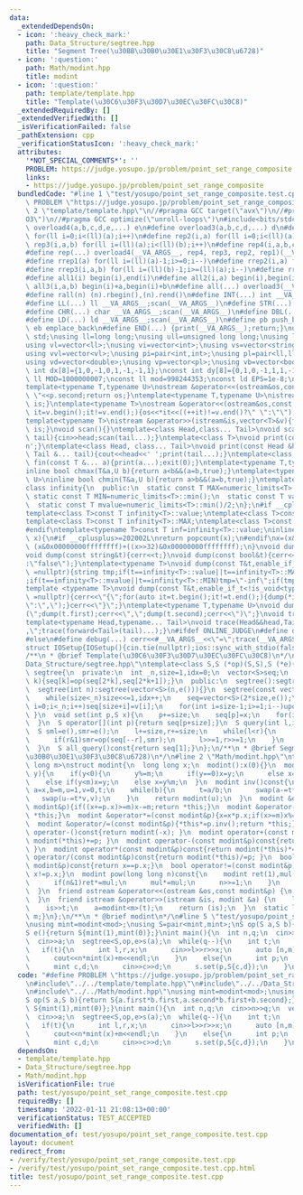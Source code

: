 ```yaml
---
data:
  _extendedDependsOn:
  - icon: ':heavy_check_mark:'
    path: Data_Structure/segtree.hpp
    title: "Segment Tree(\u30BB\u30B0\u30E1\u30F3\u30C8\u6728)"
  - icon: ':question:'
    path: Math/modint.hpp
    title: modint
  - icon: ':question:'
    path: template/template.hpp
    title: "Template(\u30C6\u30F3\u30D7\u30EC\u30FC\u30C8)"
  _extendedRequiredBy: []
  _extendedVerifiedWith: []
  _isVerificationFailed: false
  _pathExtension: cpp
  _verificationStatusIcon: ':heavy_check_mark:'
  attributes:
    '*NOT_SPECIAL_COMMENTS*': ''
    PROBLEM: https://judge.yosupo.jp/problem/point_set_range_composite
    links:
    - https://judge.yosupo.jp/problem/point_set_range_composite
  bundledCode: "#line 1 \"test/yosupo/point_set_range_composite.test.cpp\"\n#define\
    \ PROBLEM \"https://judge.yosupo.jp/problem/point_set_range_composite\"\n#line\
    \ 2 \"template/template.hpp\"\n//#pragma GCC target(\"avx\")\n//#pragma GCC optimize(\"\
    O3\")\n//#pragma GCC optimize(\"unroll-loops\")\n#include<bits/stdc++.h>\n#define\
    \ overload4(a,b,c,d,e,...) e\n#define overload3(a,b,c,d,...) d\n#define rep1(a)\
    \ for(ll i=0;i<(ll)(a);i++)\n#define rep2(i,a) for(ll i=0;i<(ll)(a);i++)\n#define\
    \ rep3(i,a,b) for(ll i=(ll)(a);i<(ll)(b);i++)\n#define rep4(i,a,b,c) for(ll i=(ll)(a);i<(ll)(b);i+=(ll)(c))\n\
    #define rep(...) overload4(__VA_ARGS__, rep4, rep3, rep2, rep1)(__VA_ARGS__)\n\
    #define rrep1(a) for(ll i=(ll)(a)-1;i>=0;i--)\n#define rrep2(i,a) for(ll i=(ll)(a)-1;i>=0;i--)\n\
    #define rrep3(i,a,b) for(ll i=(ll)(b)-1;i>=(ll)(a);i--)\n#define rrep(...) overload3(__VA_ARGS__,rrep3,rrep2,rrep1)(__VA_ARGS__)\n\
    #define all1(i) begin(i),end(i)\n#define all2(i,a) begin(i),begin(i)+a\n#define\
    \ all3(i,a,b) begin(i)+a,begin(i)+b\n#define all(...) overload3(__VA_ARGS__,all3,all2,all1)(__VA_ARGS__)\n\
    #define rall(n) (n).rbegin(),(n).rend()\n#define INT(...) int __VA_ARGS__;scan(__VA_ARGS__)\n\
    #define LL(...) ll __VA_ARGS__;scan(__VA_ARGS__)\n#define STR(...) string __VA_ARGS__;scan(__VA_ARGS__)\n\
    #define CHR(...) char __VA_ARGS__;scan(__VA_ARGS__)\n#define DBL(...) double __VA_ARGS__;scan(__VA_ARGS__)\n\
    #define LD(...) ld __VA_ARGS__;scan(__VA_ARGS__)\n#define pb push_back\n#define\
    \ eb emplace_back\n#define END(...) {print(__VA_ARGS__);return;}\nusing namespace\
    \ std;\nusing ll=long long;\nusing ull=unsigned long long;\nusing ld=long double;\n\
    using vl=vector<ll>;\nusing vi=vector<int>;\nusing vs=vector<string>;\nusing vc=vector<char>;\n\
    using vvl=vector<vl>;\nusing pi=pair<int,int>;\nusing pl=pair<ll,ll>;\nusing vvc=vector<vc>;\n\
    using vd=vector<double>;\nusing vp=vector<pl>;\nusing vb=vector<bool>;\nconst\
    \ int dx[8]={1,0,-1,0,1,-1,-1,1};\nconst int dy[8]={0,1,0,-1,1,1,-1,-1};\nconst\
    \ ll MOD=1000000007;\nconst ll mod=998244353;\nconst ld EPS=1e-8;\nconst ld PI=3.1415926535897932384626;\n\
    template<typename T,typename U>\nostream &operator<<(ostream&os,const pair<T,U>&p){os<<p.first<<\"\
    \ \"<<p.second;return os;}\ntemplate<typename T,typename U>\nistream &operator>>(istream&is,pair<T,U>&p){is>>p.first>>p.second;return\
    \ is;}\ntemplate<typename T>\nostream &operator<<(ostream&os,const vector<T>&v){for(auto\
    \ it=v.begin();it!=v.end();){os<<*it<<((++it)!=v.end()?\" \":\"\");}return os;}\n\
    template<typename T>\nistream &operator>>(istream&is,vector<T>&v){for(T &in:v){is>>in;}return\
    \ is;}\nvoid scan(){}\ntemplate<class Head,class... Tail>\nvoid scan(Head&head,Tail&...\
    \ tail){cin>>head;scan(tail...);}\ntemplate<class T>\nvoid print(const T &t){cout<<t<<'\\\
    n';}\ntemplate<class Head, class... Tail>\nvoid print(const Head &head, const\
    \ Tail &... tail){cout<<head<<' ';print(tail...);}\ntemplate<class... T>\nvoid\
    \ fin(const T &... a){print(a...);exit(0);}\ntemplate<typename T,typename U>\n\
    inline bool chmax(T&a,U b){return a<b&&(a=b,true);}\ntemplate<typename T,typename\
    \ U>\ninline bool chmin(T&a,U b){return a>b&&(a=b,true);}\ntemplate<typename T>\n\
    class infinity{\n  public:\n  static const T MAX=numeric_limits<T>::max();\n \
    \ static const T MIN=numeric_limits<T>::min();\n  static const T value=numeric_limits<T>::max()/2;\n\
    \  static const T mvalue=numeric_limits<T>::min()/2;\n};\n#if __cplusplus <= 201402L\n\
    template<class T>const T infinity<T>::value;\ntemplate<class T>const T infinity<T>::mvalue;\n\
    template<class T>const T infinity<T>::MAX;\ntemplate<class T>const T infinity<T>::MIN;\n\
    #endif\ntemplate<typename T>const T inf=infinity<T>::value;\ninline int popcnt(ull\
    \ x){\n#if __cplusplus>=202002L\nreturn popcount(x);\n#endif\nx=(x&0x5555555555555555)+((x>>1)&0x5555555555555555);x=(x&0x3333333333333333)+((x>>2)&0x3333333333333333);x=(x&0x0f0f0f0f0f0f0f0f)+((x>>4)&0x0f0f0f0f0f0f0f0f);x=(x&0x00ff00ff00ff00ff)+((x>>8)&0x00ff00ff00ff00ff);x=(x&0x0000ffff0000ffff)+((x>>16)&0x0000ffff0000ffff);return\
    \ (x&0x00000000ffffffff)+((x>>32)&0x00000000ffffffff);\n}\nvoid dump(const char&t){cerr<<t;}\n\
    void dump(const string&t){cerr<<t;}\nvoid dump(const bool&t){cerr<<(t?\"true\"\
    :\"false\");}\ntemplate<typename T>\nvoid dump(const T&t,enable_if_t<is_integral<T>::value>*\
    \ =nullptr){string tmp;if(t==infinity<T>::value||t==infinity<T>::MAX)tmp=\"inf\"\
    ;if(t==infinity<T>::mvalue||t==infinity<T>::MIN)tmp=\"-inf\";if(tmp.empty())tmp=to_string(t);cerr<<tmp;}\n\
    template <typename T>\nvoid dump(const T&t,enable_if_t<!is_void<typename T::iterator>::value>*\
    \ =nullptr){cerr<<\"{\";for(auto it=t.begin();it!=t.end();){dump(*it);cerr<<(++it==t.end()?\"\
    \":\",\");}cerr<<\"}\";}\ntemplate<typename T,typename U>\nvoid dump(const pair<T,U>&t){cerr<<\"\
    (\";dump(t.first);cerr<<\",\";dump(t.second);cerr<<\")\";}\nvoid trace(){cerr<<endl;}\n\
    template<typename Head,typename... Tail>\nvoid trace(Head&&head,Tail&&... tail){dump(head);if(sizeof...(tail))cerr<<\"\
    ,\";trace(forward<Tail>(tail)...);}\n#ifdef ONLINE_JUDGE\n#define debug(...)\n\
    #else\n#define debug(...) cerr<<#__VA_ARGS__<<\"=\";trace(__VA_ARGS__);\n#endif\n\
    struct IOSetup{IOSetup(){cin.tie(nullptr);ios::sync_with_stdio(false);cout.tie(0);cout<<fixed<<setprecision(12);cerr<<fixed<<setprecision(12);}};\n\
    /**\n * @brief Template(\u30C6\u30F3\u30D7\u30EC\u30FC\u30C8)\n*/\n#line 2 \"\
    Data_Structure/segtree.hpp\"\ntemplate<class S,S (*op)(S,S),S (*e)()>\nstruct\
    \ segtree{\n  private:\n  int _n,size=1,idx=0;\n  vector<S>seq;\n  void update(int\
    \ k){seq[k]=op(seq[2*k],seq[2*k+1]);}\n  public:\n  segtree():segtree(0){};\n\
    \  segtree(int n):segtree(vector<S>(n,e())){}\n  segtree(const vector<S>&v):_n(int(v.size())){\n\
    \    while(size<_n)size<<=1,idx++;\n    seq=vector<S>(2*size,e());\n    for(int\
    \ i=0;i<_n;i++)seq[size+i]=v[i];\n    for(int i=size-1;i>=1;i--)update(i);\n \
    \ }\n  void set(int p,S x){\n    p+=size;\n    seq[p]=x;\n    for(int i=1;i<=idx;i++)update(p>>i);\n\
    \  }\n  S operator[](int p){return seq[p+size];}\n  S query(int l,int r){\n  \
    \  S sml=e(),smr=e();\n    l+=size,r+=size;\n    while(l<r){\n      if(l&1)sml=op(sml,seq[l++]);\n\
    \      if(r&1)smr=op(seq[--r],smr);\n      l>>=1,r>>=1;\n    }\n    return op(sml,smr);\n\
    \  }\n  S all_query()const{return seq[1];}\n};\n/**\n * @brief Segment Tree(\u30BB\
    \u30B0\u30E1\u30F3\u30C8\u6728)\n*/\n#line 2 \"Math/modint.hpp\"\ntemplate<long\
    \ long m>\nstruct modint{\n  long long x;\n  modint():x(0){}\n  modint(long long\
    \ y){\n    if(y<0){\n      y%=m;\n      if(y==0)x=y;\n      else x=m+y;\n    }\n\
    \    else if(y<m)x=y;\n    else x=y%m;\n  }\n  modint inv()const{\n    long long\
    \ a=x,b=m,u=1,v=0,t;\n    while(b){\n      t=a/b;\n      swap(a-=t*b,b);\n   \
    \   swap(u-=t*v,v);\n    }\n    return modint(u);\n  }\n  modint &operator+=(const\
    \ modint&p){if((x+=p.x)>=m)x-=m;return *this;}\n  modint &operator-=(const modint&p){if((x+=m-p.x)>=m)x-=m;return\
    \ *this;}\n  modint &operator*=(const modint&p){x=x*p.x;if(x>=m)x%=m;return *this;}\n\
    \  modint &operator/=(const modint&p){*this*=p.inv();return *this;}\n  modint\
    \ operator-()const{return modint(-x); }\n  modint operator+(const modint&p)const{return\
    \ modint(*this)+=p; }\n  modint operator-(const modint&p)const{return modint(*this)-=p;\
    \ }\n  modint operator*(const modint&p)const{return modint(*this)*=p; }\n  modint\
    \ operator/(const modint&p)const{return modint(*this)/=p; }\n  bool operator==(const\
    \ modint&p)const{return x==p.x;}\n  bool operator!=(const modint&p)const{return\
    \ x!=p.x;}\n  modint pow(long long n)const{\n    modint ret(1),mul(x);\n    while(n){\n\
    \      if(n&1)ret*=mul;\n      mul*=mul;\n      n>>=1;\n    }\n    return ret;\n\
    \  }\n  friend ostream &operator<<(ostream &os,const modint&p) {\n    return os<<p.x;\n\
    \  }\n  friend istream &operator>>(istream &is, modint &a) {\n    long long t;\n\
    \    is>>t;\n    a=modint<m>(t);\n    return (is);\n  }\n  static long long get_mod(){return\
    \ m;}\n};\n/**\n * @brief modint\n*/\n#line 5 \"test/yosupo/point_set_range_composite.test.cpp\"\
    \nusing mint=modint<mod>;\nusing S=pair<mint,mint>;\nS op(S a,S b){return S{a.first*b.first,a.second*b.first+b.second};}\n\
    S e(){return S{mint(1),mint(0)};}\nint main(){\n  int n,q;\n  cin>>n>>q;\n  vector<S>a(n);\n\
    \  cin>>a;\n  segtree<S,op,e>s(a);\n  while(q--){\n    int t;\n    cin>>t;\n \
    \   if(t){\n      int l,r,x;\n      cin>>l>>r>>x;\n      auto [n,m]=s.query(l,r);\n\
    \      cout<<n*mint(x)+m<<endl;\n    }\n    else{\n      int p;\n      cin>>p;\n\
    \      mint c,d;\n      cin>>c>>d;\n      s.set(p,S{c,d});\n    }\n  }\n}\n"
  code: "#define PROBLEM \"https://judge.yosupo.jp/problem/point_set_range_composite\"\
    \n#include\"../../template/template.hpp\"\n#include\"../../Data_Structure/segtree.hpp\"\
    \n#include\"../../Math/modint.hpp\"\nusing mint=modint<mod>;\nusing S=pair<mint,mint>;\n\
    S op(S a,S b){return S{a.first*b.first,a.second*b.first+b.second};}\nS e(){return\
    \ S{mint(1),mint(0)};}\nint main(){\n  int n,q;\n  cin>>n>>q;\n  vector<S>a(n);\n\
    \  cin>>a;\n  segtree<S,op,e>s(a);\n  while(q--){\n    int t;\n    cin>>t;\n \
    \   if(t){\n      int l,r,x;\n      cin>>l>>r>>x;\n      auto [n,m]=s.query(l,r);\n\
    \      cout<<n*mint(x)+m<<endl;\n    }\n    else{\n      int p;\n      cin>>p;\n\
    \      mint c,d;\n      cin>>c>>d;\n      s.set(p,S{c,d});\n    }\n  }\n}"
  dependsOn:
  - template/template.hpp
  - Data_Structure/segtree.hpp
  - Math/modint.hpp
  isVerificationFile: true
  path: test/yosupo/point_set_range_composite.test.cpp
  requiredBy: []
  timestamp: '2022-01-11 21:08:13+00:00'
  verificationStatus: TEST_ACCEPTED
  verifiedWith: []
documentation_of: test/yosupo/point_set_range_composite.test.cpp
layout: document
redirect_from:
- /verify/test/yosupo/point_set_range_composite.test.cpp
- /verify/test/yosupo/point_set_range_composite.test.cpp.html
title: test/yosupo/point_set_range_composite.test.cpp
---
```

